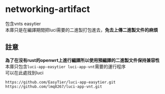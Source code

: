 # networking-artifact
包含vnts easytier</br>
本庫只是在編譯期間把luci需要的二進製打包進去，**免去上傳二進製文件的麻煩**

## 註意
**為了在沒有rust的openwrt上進行編譯所以使用預編譯的二進製文件保持兼容性**</br>
本庫只包含`luci-app-easytier luci-app-vnt`需要的運行程序</br>
可以在此處找到luci
```
https://github.com/EasyTier/luci-app-easytier.git
https://github.com/lmq8267/luci-app-vnt.git
```
